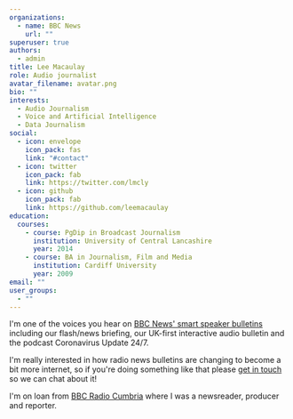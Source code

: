 ```yaml
---
organizations:
  - name: BBC News
    url: ""
superuser: true
authors:
  - admin
title: Lee Macaulay
role: Audio journalist
avatar_filename: avatar.png
bio: ""
interests:
  - Audio Journalism
  - Voice and Artificial Intelligence
  - Data Journalism
social:
  - icon: envelope
    icon_pack: fas
    link: "#contact"
  - icon: twitter
    icon_pack: fab
    link: https://twitter.com/lmcly
  - icon: github
    icon_pack: fab
    link: https://github.com/leemacaulay
education:
  courses:
    - course: PgDip in Broadcast Journalism
      institution: University of Central Lancashire
      year: 2014
    - course: BA in Journalism, Film and Media
      institution: Cardiff University
      year: 2009
email: ""
user_groups:
  - ""
---
```

I'm one of the voices you hear on [BBC News' smart speaker bulletins](https://www.bbc.co.uk/news/help-50068132) including our flash/news briefing, our UK-first interactive audio bulletin and the podcast Coronavirus Update 24/7.

I'm really interested in how radio news bulletins are changing to become a bit more internet, so if you're doing something like that please [get in touch](https://twitter.com/lmcly) so we can chat about it!

I'm on loan from [BBC Radio Cumbria](https://www.bbc.co.uk/radiocumbria) where I was a newsreader, producer and reporter.
